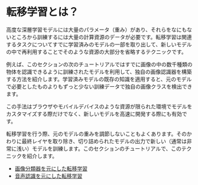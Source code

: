 # 転移学習とは？

高度な深層学習モデルには大量のパラメータ（重み）があり、それらをなにもないところから訓練するには大量の計算資源のデータが必要です。転移学習は関連するタスクについてすでに学習済みのモデルの一部を取り出して、新しいモデルの中で再利用することでそのような資源の大部分を省略するテクニックです。

例えば、このセクションの次のチュートリアルではすでに画像の中の数千種類の物体を認識できるように訓練されたモデルを利用して、独自の画像認識器を構築する方法を紹介します。学習済みモデルの既存の知識を適用すると、元のモデルで必要としたものよりもずっと少ない訓練データで独自の画像クラスを検出できます。

この手法はブラウザやモバイルデバイスのような資源が限られた環境でモデルをカスタマイズする際だけでなく、新しいモデルを高速に開発する際にも有効です。

転移学習を行う際、元のモデルの重みを調節しないこともよくあります。そのかわりに最終レイヤを取り除き、切り詰められたモデルの出力で新しい（通常は非常に浅い）モデルを訓練します。このセクションのチュートリアルで、このテクニックを紹介します。


- [画像分類器を元にした転移学習](image_classification)
- [音声認識を元にした転移学習](audio_recognizer)
